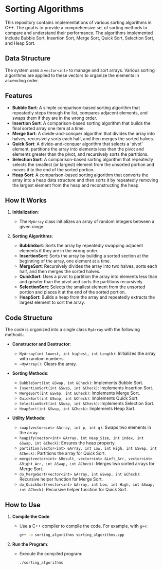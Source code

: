 # Sorting Algorithms

This repository contains implementations of various sorting algorithms in C++. The goal is to provide a comprehensive set of sorting methods to compare and understand their performance. The algorithms implemented include Bubble Sort, Insertion Sort, Merge Sort, Quick Sort, Selection Sort, and Heap Sort.

## Data Structure

The system uses a `vector<int>` to manage and sort arrays. Various sorting algorithms are applied to these vectors to organize the elements in ascending order. 

## Features

- **Bubble Sort**: A simple comparison-based sorting algorithm that repeatedly steps through the list, compares adjacent elements, and swaps them if they are in the wrong order.
- **Insertion Sort**: A comparison-based sorting algorithm that builds the final sorted array one item at a time.
- **Merge Sort**: A divide-and-conquer algorithm that divides the array into halves, recursively sorts each half, and then merges the sorted halves.
- **Quick Sort**: A divide-and-conquer algorithm that selects a 'pivot' element, partitions the array into elements less than the pivot and elements greater than the pivot, and recursively sorts the partitions.
- **Selection Sort**: A comparison-based sorting algorithm that repeatedly selects the smallest (or largest) element from the unsorted portion and moves it to the end of the sorted portion.
- **Heap Sort**: A comparison-based sorting algorithm that converts the array into a heap data structure and then sorts it by repeatedly removing the largest element from the heap and reconstructing the heap.

## How It Works

1. **Initialization**:
   - The `MyArray` class initializes an array of random integers between a given range.

2. **Sorting Algorithms**:
   - **BubbleSort**: Sorts the array by repeatedly swapping adjacent elements if they are in the wrong order.
   - **InsertionSort**: Sorts the array by building a sorted section at the beginning of the array, one element at a time.
   - **MergeSort**: Recursively divides the array into two halves, sorts each half, and then merges the sorted halves.
   - **QuickSort**: Uses a pivot to partition the array into elements less than and greater than the pivot and sorts the partitions recursively.
   - **SelectionSort**: Selects the smallest element from the unsorted portion and places it at the end of the sorted portion.
   - **HeapSort**: Builds a heap from the array and repeatedly extracts the largest element to sort the array.

## Code Structure

The code is organized into a single class `MyArray` with the following methods:

- **Constructor and Destructor**:
  - `MyArray(int lowest, int highest, int Length)`: Initializes the array with random numbers.
  - `~MyArray()`: Clears the array.

- **Sorting Methods**:
  - `BubbleSort(int &Swap, int &Check)`: Implements Bubble Sort.
  - `InsertionSort(int &Swap, int &Check)`: Implements Insertion Sort.
  - `MergeSort(int &Swap, int &Check)`: Implements Merge Sort.
  - `QuickSort(int &Swap, int &Check)`: Implements Quick Sort.
  - `SelectionSort(int &Swap, int &Check)`: Implements Selection Sort.
  - `HeapSort(int &Swap, int &Check)`: Implements Heap Sort.

- **Utility Methods**:
  - `swap(vector<int> &Array, int p, int q)`: Swaps two elements in the array.
  - `heapify(vector<int> &Array, int Heap_Size, int index, int &Swap, int &Check)`: Ensures the heap property.
  - `partition(vector<int> &Array, int Low, int High, int &Swap, int &Check)`: Partitions the array for Quick Sort.
  - `merge(vector<int> &Result, vector<int> &Left_Arr, vector<int> &Right_Arr, int &Swap, int &Check)`: Merges two sorted arrays for Merge Sort.
  - `do_MergeSort(vector<int> &Array, int &Swap, int &Check)`: Recursive helper function for Merge Sort.
  - `do_QuickSort(vector<int> &Array, int Low, int High, int &Swap, int &Check)`: Recursive helper function for Quick Sort.

## How to Use

1. **Compile the Code**:
   - Use a C++ compiler to compile the code. For example, with `g++`:
     ```bash
     g++ -o sorting_algorithms sorting_algorithms.cpp
     ```

2. **Run the Program**:
   - Execute the compiled program:
     ```bash
     ./sorting_algorithms
     ```